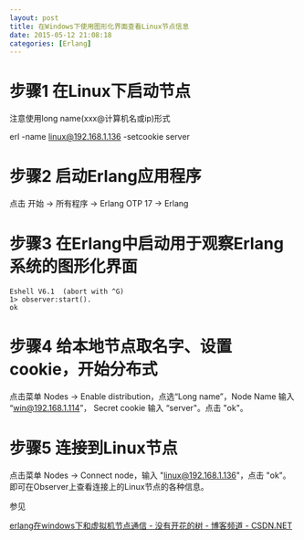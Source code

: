 ```yaml
---
layout: post
title: 在Windows下使用图形化界面查看Linux节点信息
date: 2015-05-12 21:08:18
categories: [Erlang]
---
```


# 步骤1 在Linux下启动节点

注意使用long name(xxx@计算机名或ip)形式

erl -name linux@192.168.1.136 -setcookie server

# 步骤2  启动Erlang应用程序

点击 开始 -> 所有程序 -> Erlang OTP 17 -> Erlang

# 步骤3  在Erlang中启动用于观察Erlang系统的图形化界面

    Eshell V6.1  (abort with ^G)
    1> observer:start().
    ok

# 步骤4  给本地节点取名字、设置cookie，开始分布式

点击菜单 Nodes -> Enable distribution，点选“Long name”，Node Name 输入 “win@192.168.1.114”， Secret cookie 输入 “server"。点击 "ok"。

# 步骤5 连接到Linux节点

点击菜单 Nodes -> Connect node，输入 "linux@192.168.1.136"，点击 "ok"。即可在Observer上查看连接上的Linux节点的各种信息。


参见

[erlang在windows下和虚拟机节点通信 - 没有开花的树 - 博客频道 - CSDN.NET](http://blog.csdn.net/mycwq/article/details/24738599)            
